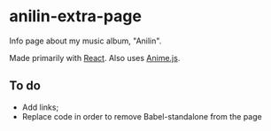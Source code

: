 # anilin-extra-page
Info page about my music album, "Anilin".

Made primarily with [React](https://github.com/facebook/react). Also uses [Anime.js](https://github.com/juliangarnier/anime).

## To do

* Add links;
* Replace code in order to remove Babel-standalone from the page
